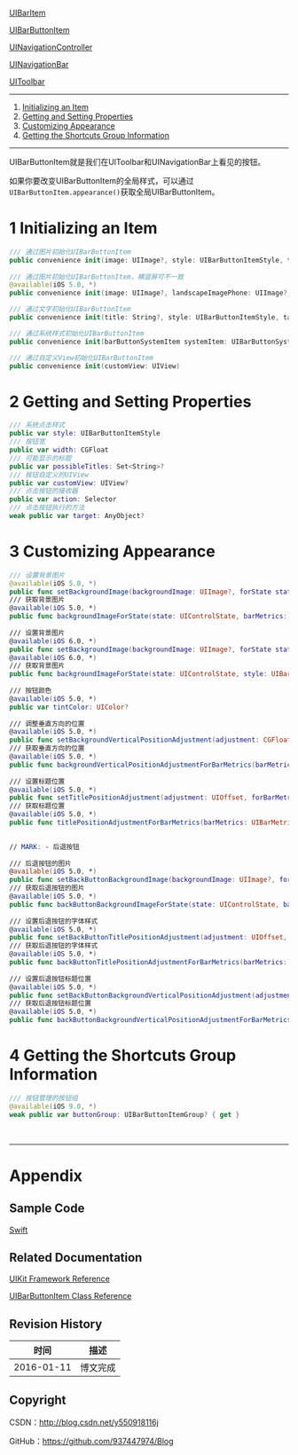 [UIBarItem](https://github.com/937447974/Blog/blob/master/IOS/Cocoa%20Touch%20Layer/UIKit/UIBarItem.md)

[UIBarButtonItem](https://github.com/937447974/Blog/blob/master/IOS/Cocoa%20Touch%20Layer/UIKit/UIBarButtonItem.md)

[UINavigationController](https://github.com/937447974/Blog/blob/master/IOS/Cocoa%20Touch%20Layer/UIKit/UINavigationController.md)

[UINavigationBar](https://github.com/937447974/Blog/blob/master/IOS/Cocoa%20Touch%20Layer/UIKit/UINavigationBar.md)

[UIToolbar](https://github.com/937447974/Blog/blob/master/IOS/Cocoa%20Touch%20Layer/UIKit/UIToolbar.md)

----

1. [Initializing an Item](#Initializing_an_Item)
2. [Getting and Setting Properties](#Getting_and_Setting_Properties)
3. [Customizing Appearance](#Customizing_Appearance)
4. [Getting the Shortcuts Group Information](#Getting_the_Shortcuts_Group_Information)

----

UIBarButtonItem就是我们在UIToolbar和UINavigationBar上看见的按钮。

如果你要改变UIBarButtonItem的全局样式，可以通过`UIBarButtonItem.appearance()`获取全局UIBarButtonItem。

# <a id="Initializing_an_Item">1 Initializing an Item

```swift
/// 通过图片初始化UIBarButtonItem
public convenience init(image: UIImage?, style: UIBarButtonItemStyle, target: AnyObject?, action: Selector)
    
/// 通过图片初始化UIBarButtonItem，横竖屏可不一致
@available(iOS 5.0, *)
public convenience init(image: UIImage?, landscapeImagePhone: UIImage?, style: UIBarButtonItemStyle, target: AnyObject?, action: Selector)

/// 通过文字初始化UIBarButtonItem
public convenience init(title: String?, style: UIBarButtonItemStyle, target: AnyObject?, action: Selector)

/// 通过系统样式初始化UIBarButtonItem
public convenience init(barButtonSystemItem systemItem: UIBarButtonSystemItem, target: AnyObject?, action: Selector)

/// 通过自定义View初始化UIBarButtonItem
public convenience init(customView: UIView)
```

# <a id="Getting_and_Setting_Properties">2 Getting and Setting Properties

```swift
/// 系统点击样式
public var style: UIBarButtonItemStyle
/// 按钮宽
public var width: CGFloat
/// 可能显示的标题
public var possibleTitles: Set<String>?
/// 按钮自定义的UIView
public var customView: UIView?
/// 点击按钮的接收器
public var action: Selector
/// 点击按钮执行的方法
weak public var target: AnyObject?
```

# <a id="Customizing_Appearance">3 Customizing Appearance

```swift
/// 设置背景图片
@available(iOS 5.0, *)
public func setBackgroundImage(backgroundImage: UIImage?, forState state: UIControlState, barMetrics: UIBarMetrics)
/// 获取背景图片
@available(iOS 5.0, *)
public func backgroundImageForState(state: UIControlState, barMetrics: UIBarMetrics) -> UIImage?
    
/// 设置背景图片
@available(iOS 6.0, *)
public func setBackgroundImage(backgroundImage: UIImage?, forState state: UIControlState, style: UIBarButtonItemStyle, barMetrics: UIBarMetrics)
@available(iOS 6.0, *)
/// 获取背景图片
public func backgroundImageForState(state: UIControlState, style: UIBarButtonItemStyle, barMetrics: UIBarMetrics) -> UIImage?
    
/// 按钮颜色
@available(iOS 5.0, *)
public var tintColor: UIColor?
    
/// 调整垂直方向的位置
@available(iOS 5.0, *)
public func setBackgroundVerticalPositionAdjustment(adjustment: CGFloat, forBarMetrics barMetrics: UIBarMetrics)
/// 获取垂直方向的位置
@available(iOS 5.0, *)
public func backgroundVerticalPositionAdjustmentForBarMetrics(barMetrics: UIBarMetrics) -> CGFloat
    
/// 设置标题位置
@available(iOS 5.0, *)
public func setTitlePositionAdjustment(adjustment: UIOffset, forBarMetrics barMetrics: UIBarMetrics)
/// 获取标题位置
@available(iOS 5.0, *)
public func titlePositionAdjustmentForBarMetrics(barMetrics: UIBarMetrics) -> UIOffset

  
// MARK: - 后退按钮
    
/// 后退按钮的图片
@available(iOS 5.0, *)
public func setBackButtonBackgroundImage(backgroundImage: UIImage?, forState state: UIControlState, barMetrics: UIBarMetrics)
/// 获取后退按钮的图片
@available(iOS 5.0, *)
public func backButtonBackgroundImageForState(state: UIControlState, barMetrics: UIBarMetrics) -> UIImage?
    
/// 设置后退按钮的字体样式
@available(iOS 5.0, *)
public func setBackButtonTitlePositionAdjustment(adjustment: UIOffset, forBarMetrics barMetrics: UIBarMetrics)
/// 获取后退按钮的字体样式
@available(iOS 5.0, *)
public func backButtonTitlePositionAdjustmentForBarMetrics(barMetrics: UIBarMetrics) -> UIOffset
    
/// 设置后退按钮标题位置
@available(iOS 5.0, *)
public func setBackButtonBackgroundVerticalPositionAdjustment(adjustment: CGFloat, forBarMetrics barMetrics: UIBarMetrics)
/// 获取后退按钮标题位置
@available(iOS 5.0, *)
public func backButtonBackgroundVerticalPositionAdjustmentForBarMetrics(barMetrics: UIBarMetrics) -> CGFloat
```

# <a id="Getting_the_Shortcuts_Group_Information">4 Getting the Shortcuts Group Information

```swift
/// 按钮管理的按钮组
@available(iOS 9.0, *)
weak public var buttonGroup: UIBarButtonItemGroup? { get }
```

&#160;

----------

# Appendix

## Sample Code

[Swift](https://github.com/937447974/Swift)

## Related Documentation

[UIKit Framework Reference](https://developer.apple.com/library/ios/documentation/UIKit/Reference/UIKit_Framework/index.html)

[UIBarButtonItem Class Reference](https://developer.apple.com/library/ios/documentation/UIKit/Reference/UIBarButtonItem_Class/index.html)

## Revision History

| 时间 | 描述 |
| ---- | ---- |
| 2016-01-11 | 博文完成 |

## Copyright

CSDN：http://blog.csdn.net/y550918116j

GitHub：https://github.com/937447974/Blog